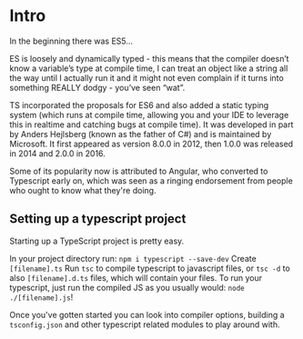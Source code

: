 # Intro

In the beginning there was ES5…

ES is loosely and dynamically typed - this means that the compiler doesn’t know a variable’s type at compile time,
I can treat an object like a string all the way until I actually run it and it might not even complain if it turns
into something REALLY dodgy - you’ve seen “wat”.

TS incorporated the proposals for ES6 and also added a static typing system (which runs at compile time, allowing
you and your IDE to leverage this in realtime and catching bugs at compile time). It was developed in part by
Anders Hejlsberg (known as the father of C#) and is maintained by Microsoft. It first appeared as version 8.0.0 in
2012, then 1.0.0 was released in 2014 and 2.0.0 in 2016.

Some of its popularity now is attributed to Angular, who converted to Typescript early on, which was seen as a ringing
endorsement from people who ought to know what they're doing.

## Setting up a typescript project

Starting up a TypeScript project is pretty easy.

In your project directory run: `npm i typescript --save-dev`
Create `[filename].ts`
Run `tsc` to compile typescript to javascript files, or `tsc -d` to also `[filename].d.ts` files, which will contain your files.
To run your typescript, just run the compiled JS as you usually would: `node ./[filename].js`!

Once you've gotten started you can look into compiler options, building a `tsconfig.json` and other typescript related modules to play around with.

